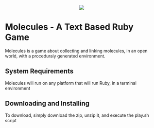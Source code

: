 <div style="text-align:center"><img src ="http://i.imgur.com/IWs1m4P.png" /></div>

# Molecules - A Text Based Ruby Game

Molecules is a game about collecting and linking molecules, in an open world, with a proceduraly generated environment.

## System Requirements
Molecules will run on any platform that will run Ruby, in a terminal environment

## Downloading and Installing
To download, simply download the zip, unzip it, and execute the play.sh script


